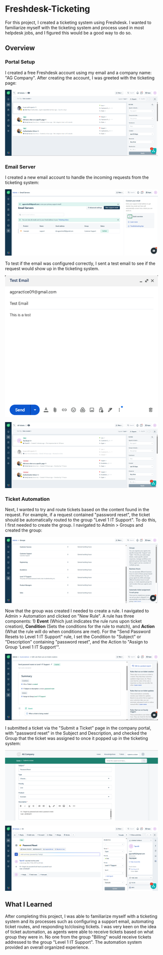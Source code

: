 # Freshdesk-Ticketing
For this project, I created a ticketing system using Freshdesk. I wanted to familiarize myself with the ticketing system and process used in most helpdesk jobs, and I figured this would be a good way to do so.

## Overview

### Portal Setup
I created a free Freshdesk account using my email and a company name: "AG Company". After creating the account, I was greeted with the ticketing page:

![Ticket_Dashboard](/images/Ticket_Dashboard.png)

### Email Server
I created a new email account to handle the incoming requests from the ticketing system: 

![Support Email](/images/Support_Email.png)

To test if the email was configured correctly, I sent a test email to see if the request would show up in the ticketing system. 

![Test_Email](/images/Test_Email.png)

![Test_Email_Success](/images/Test_Email_Success.png)

### Ticket Automation
Next, I wanted to try and route tickets based on the content found in the request. For example, if a request contained "password reset", the ticket should be automatically routed to the group "Level 1 IT Support". To do this, I first needed to create the group. I navigated to Admin > Groups and created the group:

![Group_Creation](/images/Group_Creation.png)

Now that the group was created I needed to create a rule. I navigated to Admin > Automation and clicked on "New Rule". A rule has three components: 1) **Event** (Which just indicates the rule runs upon ticket creation), **Condition** (Sets the conditions for the rule to match), and **Action** (What the rule will do when conditions are met). For the "Send Password Resets to Level 1 IT Support" rule, I set the Condition to "Subject" or "Description" containing "password reset", and the Action to "Assign to Group 'Level 1 IT Support'".

![Password_Reset_Rule](/images/Password_Reset_Rule.png)

I submitted a ticket via the "Submit a Ticket" page in the company portal, with "password reset" in the Subject and Description, and checked the Group that the ticket was assigned to once it popped up in the ticketing system:

![Submit_A_Ticket](/images/Submit_A_Ticket.png)

![Group_Rule_Success](/images/Group_Rule_Success.png)

## What I Learned
After completing this project, I was able to familiarize myself with a ticketing system and its processes such as configuring a support email, automating ticket routes, and responding to/closing tickets. I was very keen on the idea of ticket automation, as agents were able to receive tickets based on what group they were in. No one from the group "Billing" would receive tickets addressed to the group "Level 1 IT Support". The automation system provided an overall organized experience.
